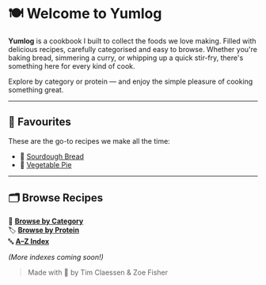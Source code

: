 # 🍽️ Welcome to Yumlog

**Yumlog** is a cookbook I built to collect the foods we love making. Filled with delicious recipes, carefully categorised and easy to browse. Whether you're baking bread, simmering a curry, or whipping up a quick stir-fry, there's something here for every kind of cook.

Explore by category or protein — and enjoy the simple pleasure of cooking something great.

---

## 🌟 Favourites

These are the go-to recipes we make all the time:

- 🍞 [Sourdough Bread](/recipes/sourdough_bread.md)
- 🥘 [Vegetable Pie](/recipes/vegetable_pie.md)

---

## 🗂️ Browse Recipes

📁 [**Browse by Category**](categories.md)  
🏷️ [**Browse by Protein**](../indexes/proteins.md)  
🔤 [**A–Z Index**](../indexes/alphabet.md)

*(More indexes coming soon!)*


> Made with 🧡 by Tim Claessen & Zoe Fisher